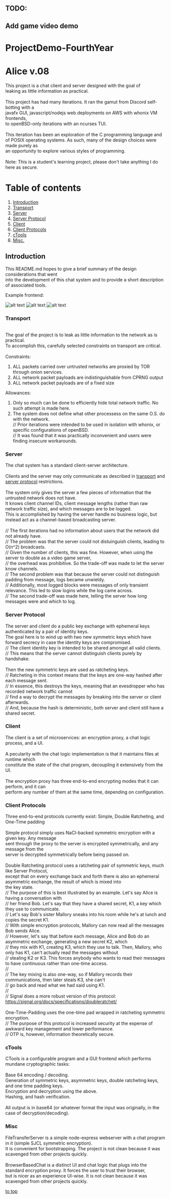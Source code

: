 ## TODO:
## Add game video demo

# ProjectDemo-FourthYear

<a name="top"></a>
# Alice v.08

This project is a chat client and server designed with the goal of \
leaking as little information as practical.\
\
This project has had many iterations. It ran the gamut from Discord self-botting with a\
javafx GUI, javascript/nodejs web deployments on AWS with whonix VM frontends, \
to openBSD-only iterations with an ncurses TUI.\
\
This iteration has been an exploration of the C programming language and \
of POSIX operating systems. As such, many of the design choices were made purely as\
an opportunity to explore various styles of programming.\
\
Note: This is a student's learning project, please don't take anything I do here as secure.

# Table of contents

1. [Introduction](#1)
2. [Transport](#2)
3. [Server](#3)
4. [Server Protocol](#4)
5. [Client](#5)
6. [Client Protocols](#6)
7. [cTools](#7)
8. [Misc.](#8)

<a name="1"></a>
## Introduction
This README.md hopes to give a brief summary of the design considerations that went\
into the development of this chat system and to provide a short description of associated tools.

Example frontend: 


![alt text](1.png "Example image of a GUI interface to the chat system. Shows login example.")
![alt text](2.png "Example image of a GUI interface to the chat system. Shows user input and 'is typing' display.")
![alt text](3.png "Example image of a GUI interface to the chat system. Shows sound, tab and title notifications on new messages when unfocused.")

<a name="2"></a>
### Transport
\
The goal of the project is to leak as little information to the network as is practical.\
To accomplish this, carefully selected constraints on transport are critical.\
\
Constraints:
1) ALL packets carried over untrusted networks are proxied by TOR through onion services.
2) ALL network packet payloads are indistinguishable from CPRNG output
3) ALL network packet payloads are of a fixed size

Allowances:
1) Only so much can be done to efficiently hide total network traffic. No such attempt is made here.
2) The system does not define what other processess on the same O.S. do with the network.\
   // Prior iterations were intended to be used in isolation with whonix, or specific configurations of openBSD.\
   // It was found that it was practically inconvenient and users were finding insecure workarounds.

<a name="3"></a>
### Server

The chat system has a standard client-server architecture. \
\
Clients and the server may only communicate as described in [transport](#2) and [server protocol](#4) restrictions.\
\
The system only gives the server a few pieces of information that the untrusted network does not have. \
It knows client channel IDs, client message lengths (rather than raw network traffic size), and which messages are to be logged. \
This is accomplished by having the server handle no business logic, but instead act as a channel-based broadcasting server. \
\
   // The first iterations had no information about users that the network did not already have. \
   // The problem was that the server could not distuinguish clients, leading to O(n^2) broadcasts. \
   // Given the number of clients, this was fine. However, when using the server to double as a video game server, \
   // the overhead was prohibitive. So the trade-off was made to let the server know channels. \
   // The second problem was that because the server could not distinguish padding from message, logs became unwieldy. \
   // Additionally, most logged blocks were messages of only transient relevance. This led to slow logins while the log came across. \
   // The second trade-off was made here, telling the server how long messages were and which to log. 

<a name="4"></a>
### Server Protocol

The server and client do a public key exchange with ephemeral keys authenticated by a pair of identity keys.\
The goal here is to wind up with two new symmetric keys which have forward secrecy in case the identity keys are compromised.\
 // The client identity key is intended to be shared amongst all valid clients.\
 // This means that the server cannot distinguish clients purely by handshake. \
 \
Then the new symmetric keys are used as ratcheting keys.\
 // Ratcheting in this context means that the keys are one-way hashed after each message sent.\
 // In essence, this destroys the keys, meaning that an evesdropper who has recorded network traffic cannot\
 // find a way to decrypt the messages by breaking into the server or client afterwards.\
 // And, because the hash is deterministic, both server and client still have a shared secret.

<a name="5"></a>
### Client

The client is a set of microservices: an encryption proxy, a chat logic process, and a UI.\
\
A pecularity with the chat logic implementation is that it maintains files at runtime which\
constitute the state of the chat program, decoupling it extensively from the UI.\
\
The encryption proxy has three end-to-end encrypting modes that it can perform, and it can\
perform any number of them at the same time, depending on configuration.

<a name="6"></a>
### Client Protocols

Three end-to-end protocols currently exist: Simple, Double Ratcheting, and One-Time padding\
\
Simple protocol simply uses NaCl-backed symmetric encryption with a given key. Any message\
sent through the proxy to the server is encrypted symmetrically, and any message from the \
server is decrypted symmetrically before being passed on.\
\
Double Ratcheting protocol uses a ratcheting pair of symmetric keys, much like Server Protocol,\
except that on every exchange back and forth there is also an ephemeral asymmetric exchange, the result of which is mixed into\
the key state.\
   // The purpose of this is best illustrated by an example. Let's say Alice is having a conversation with\
   // her friend Bob. Let's say that they have a shared secret, K1, a key which they use to communicate.\
   // Let's say Bob's sister Mallory sneaks into his room while he's at lunch and copies the secret K1.\
   // With simple encryption protocols, Mallory can now read all the messages Bob sends Alice.\
   // However, let's say that before each message, Alice and Bob do an asymmetric exchange, generating a new secret K2, which\
   // they mix with K1, creating K3, which they use to talk. Then, Mallory, who only has K1, can't actually read the messages without\
   // stealing K2 or K3. This forces anybody who wants to read their messages to have continuous rather than one-time access.\
   //\
   // The key mixing is also one-way, so if Mallory records their communications, then later steals K3, she can't\
   // go back and read what we had said using K1.\
   //\
   // Signal does a more robust version of this protocol: https://signal.org/docs/specifications/doubleratchet/ \
\
One-Time-Padding uses the one-time pad wrapped in ratcheting symmetric encryption.\
   // The purpose of this protocol is increased security at the expense of awkward key management and lower performance.\
   // OTP is, however, information theoretically secure.

<a name="7"></a>
### cTools

CTools is a configurable program and a GUI frontend which performs mundane cryptographic tasks:\
\
Base 64 encoding / decoding.\
Generation of symmetric keys, asymmetric keys, double ratcheting keys, and one time padding keys.\
Encryption and decryption using the above.\
Hashing, and hash verification.\
\
All output is in base64 (or whatever format the input was originally, in the case of decryption/decoding).

<a name="8"></a>
### Misc

FileTransferServer is a simple node-express webserver with a chat program in it (simple SJCL symmetric encryption). \
It is convenient for bootstrapping. The project is not clean because it was scavenged from other projects quickly.\
\
BrowserBasedChat is a distinct UI and chat logic that plugs into the standard encryption proxy. It forces the user to trust their browser,\
but is nicer as an experience UI-wise. It is not clean because it was scavenged from other projects quickly.

[to top](#top)
